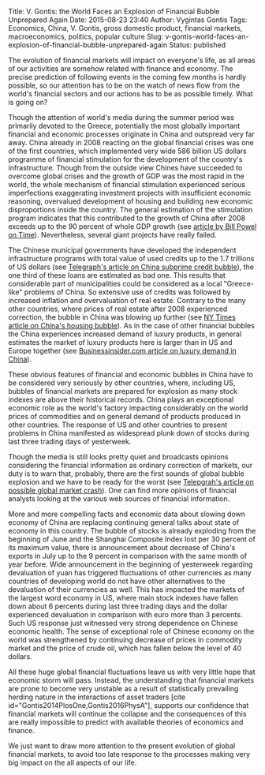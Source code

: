Title: V. Gontis: the World Faces an Explosion of Financial Bubble Unprepared Again
Date: 2015-08-23 23:40
Author: Vygintas Gontis
Tags: Economics, China, V. Gontis, gross domestic product, financial markets, macroeconomics, politics, popular culture
Slug: v-gontis-world-faces-an-explosion-of-financial-bubble-unprepared-again
Status: published

The evolution of
financial markets will impact on everyone's life, as all areas of our
activities are somehow related with finance and economy. The precise
prediction of following events in the coming few months is hardly
possible, so our attention has to be on the watch of news flow from the
world's financial sectors and our actions has to be as possible timely.
What is going on?

Though the attention of world's media during the summer period was
primarily devoted to the Greece, potentially the most globally important
financial and economic processes originate in China and outspread very
far away. China already in 2008 reacting on the global financial crises
was one of the first countries, which implemented very wide 586 billion
US dollars programme of financial stimulation for the development of the
country's infrastructure. Though from the outside view Chines have
succeeded to overcome global crises and the growth of GDP was the most
rapid in the world, the whole mechanism of financial stimulation
experienced serious imperfections exaggerating investment projects with
insufficient economic reasoning, overvalued development of housing and
building new economic disproportions inside the country. The general
estimation of the stimulation program indicates that this contributed to
the growth of China after 2008 exceeds up to the 90 percent of whole GDP
growth (see [article by Bill Powel on
Time](http://content.time.com/time/magazine/article/0,9171,1975336,00.html#ixzz1g4B5P26P)).
Nevertheless, several giant projects have really failed.<!--more-->

The Chinese municipal governments have developed the independent
infrastructure programs with total value of used credits up to the 1.7
trillions of US dollars (see [Telegraph's article on China subprime
credit
bubble](http://www.telegraph.co.uk/finance/china-business/8770945/China-faces-subprime-credit-bubble-crisis.html)),
the one third of these loans are estimated as bad one. This results that
considerable part of municipalities could be considered as a local
"Greece-like" problems of China. So extensive use of credits was
followed by increased inflation and overvaluation of real estate.
Contrary to the many other countries, where prices of real estate after
2008 experienced correction, the bubble in China was blowing up further
(see [NY Times article on China's housing
bubble](http://www.nytimes.com/roomfordebate/2011/04/14/chinas-scary-housing-bubble?ref=asia)).
As in the case of other financial bubbles the China experiences
increased demand of luxury products, in general estimates the market of
luxury products here is larger than in US and Europe together (see
[Businessinsider.com article on luxury demand in
China](http://www.businessinsider.com/luxury-demand-china-2011-10)).

These obvious features of financial and economic bubbles in China have
to be considered very seriously by other countries, where, including US,
bubbles of financial markets are prepared for explosion as many stock
indexes are above their historical records. China plays an exceptional
economic role as the world's factory impacting considerably on the world
prices of commodities and on general demand of products produced in
other countries. The response of US and other countries to present
problems in China manifested as widespread plunk down of stocks during
last three trading days of yesterweek.

Though the media is still looks pretty quiet and broadcasts opinions
considering the financial information as ordinary correction of markets,
our duty is to warn that, probably, there are the first sounds of global
bubble explosion and we have to be ready for the worst (see [Telepgrah's
article on possible global market
crash](http://www.telegraph.co.uk/finance/11805523/Doomsday-clock-for-global-market-crash-strikes-one-minute-to-midnight-as-central-banks-lose-control.html)).
One can find more opinions of financial analysts looking at the various
web sources of financial information.

More and more compelling facts and economic data about slowing down
economy of China are replacing continuing general talks about state of
economy in this country. The bubble of stocks is already exploding from
the beginning of June and the Shanghai Composite Index lost per 30
percent of its maximum value, there is announcement about decrease of
China's exports in July up to the 9 percent in comparison with the same
month of year before. Wide announcement in the beginning of yesterweek
regarding devaluation of yuan has triggered fluctuations of other
currencies as many countries of developing world do not have other
alternatives to the devaluation of their currencies as well. This has
impacted the markets of the largest word economy in US, where main stock
indexes have fallen down about 6 percents during last three trading days
and the dollar experienced devaluation in comparison with euro more than
3 percents. Such US response just witnessed very strong dependence on
Chinese economic health. The sense of exceptional role of Chinese
economy on the world was strengthened by continuing decrease of prices
in commodity market and the price of crude oil, which has fallen below
the level of 40 dollars.

All these huge global financial fluctuations leave us with very little
hope that economic storm will pass. Instead, the understanding that
financial markets are prone to become very unstable as a result of
statistically prevailing herding nature in the interactions of asset
traders \[cite id="Gontis2014PlosOne,Gontis2016PhysA"\], supports our
confidence that financial markets will continue the collapse and the
consequences of this are really impossible to predict with available
theories of economics and finance.

We just want to draw more attention to the present evolution of global
financial markets, to avoid too late response to the processes making
very big impact on the all aspects of our life.
